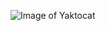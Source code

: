 ![Image of Yaktocat](https://drive.google.com/file/d/1TlCc1T6wZBa3i0i-A0o4SchYuJD5V-QO/view?usp=sharing)
